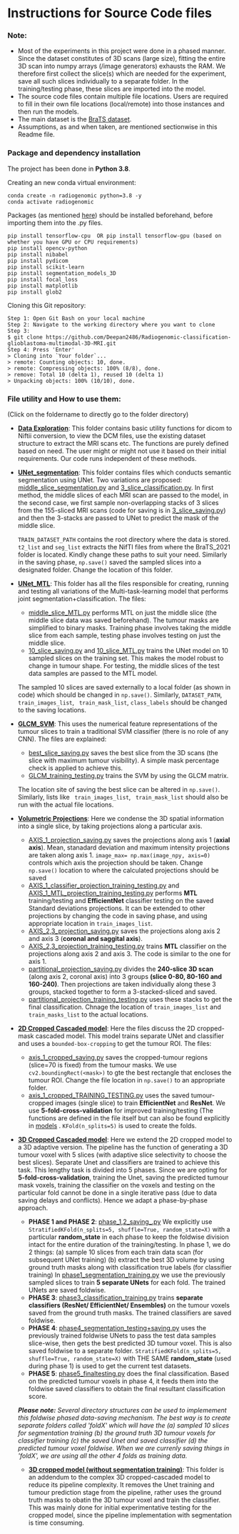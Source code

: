 # Instructions for Source Code files

### Note: 

* Most of the experiments in this project were done in a phased manner. Since the dataset constitutes of 3D scans (large size), fitting the entire 3D scan into numpy arrays (/image generators) exhausts the RAM. We therefore first collect the slice(s) which are needed for the experiment, save all such slices individually to a separate folder. In the training/testing phase, these slices are imported into the model.
* The source code files contain multiple file locations. Users are required to fill in their own file locations (local/remote) into those instances and then run the models. 
* The main dataset is the [BraTS dataset](https://github.com/Deepan2486/Radiogenomic-classification-glioblastoma-multimodal-3D-MRI/tree/master/data/BraTS_2021).
* Assumptions, as and when taken, are mentioned sectionwise in this Readme file.

### Package and dependency installation

The project has been done in **Python 3.8**. 

Creating an new conda virtual environment: 
```
conda create -n radiogenomic python=3.8 -y
conda activate radiogenomic
```

Packages (as mentioned [here](https://github.com/Deepan2486/Radiogenomic-classification-glioblastoma-multimodal-3D-MRI/tree/main/code/package_requirements.txt)) should be installed beforehand, before importing them into the .py files. 
```
pip install tensorflow-cpu  OR pip install tensorflow-gpu (based on whether you have GPU or CPU requirements)
pip install opencv-python
pip install nibabel
pip install pydicom
pip install scikit-learn
pip install segmentation_models_3D
pip install focal_loss
pip install matplotlib
pip install glob2

```

Cloning this Git repository:
```
Step 1: Open Git Bash on your local machine
Step 2: Navigate to the working directory where you want to clone 
Step 3: 
$ git clone https://github.com/Deepan2486/Radiogenomic-classification-glioblastoma-multimodal-3D-MRI.git
Step 4: Press 'Enter'
> Cloning into `Your folder`...
> remote: Counting objects: 10, done.
> remote: Compressing objects: 100% (8/8), done.
> remove: Total 10 (delta 1), reused 10 (delta 1)
> Unpacking objects: 100% (10/10), done.
```

### File utility and How to use them:
(Click on the foldername to directly go to the folder directory)

- [**Data Exploration**](data_exploration/): This folder contains basic utility functions for dicom to Niftii conversion, to view the DCM files, use the existing dataset structure to extract the MRI scans etc. The functions are purely defined based on need. The user might or might not use it based on their initial requirements. Our code runs independent of these methods.

- [**UNet_segmentation**](Unet_segmentation/): This folder contains files which conducts semantic segmentation using UNet. Two variations are proposed: [middle_slice_segmentation.py](Unet_segmentation/middle_slice_segmentation.py) and [3_slice_classification.py](Unet_segmentation/3_slice_classification.py). In first method, the middle slices of each MRI scan are passed to the model, in the second case, we first sample non-overlapping stacks of 3 slices from the 155-sliced MRI scans (code for saving is in [3_slice_saving.py](Unet_segmentation/3_slice_saving.py)) and then the 3-stacks are passed to UNet to predict the mask of the middle slice.

  ```TRAIN_DATASET_PATH``` contains the root directory where the data is stored. ```t2_list``` and ```seg_list``` extracts the NifTI files from where the BraTS_2021 folder is located. Kindly change these paths to suit your need. Similarly in the saving phase, ```np.save()``` saved the sampled slices into a designated folder. Change the location of this folder.
  
  
- [**UNet_MTL**](UNet_MTL/): This folder has all the files responsible for creating, running and testing all variations of the Multi-task-learning model that performs joint segmentation+classification. The files:
  - [middle_slice_MTL.py](UNet_MTL/middle_slice_MTL.py) performs MTL on just the middle slice (the middle slice data was saved beforehand). The tumour masks are simplified to binary masks. Training phase involves taking the middle slice from each sample, testing phase involves testing on just the middle slice.
  - [10_slice_saving.py](UNet_MTL/10_slice_saving.py) and [10_slice_MTL.py](UNet_MTL/10_slice_MTL.py) trains the UNet model on 10 sampled slices on the training set. This makes the model robust to change in tumour shape. For testing, the middle slices of the test data samples are passed to the MTL model. 
  
  The sampled 10 slices are saved externally to a local folder (as shown in code) which should be changed in  ```np.save()```. Similarly, ```DATASET_PATH```, ``` train_images_list```, ``` train_mask_list```, ```class_labels``` should be changed to the saving locations.
  
  

- [**GLCM_SVM**](GLCM_SVM/): This uses the numerical feature representations of the tumour slices to train a traditional SVM classifier (there is no role of any CNN). The files are explained:
  - [best_slice_saving.py](GLCM_SVM/best_slice_saving.py) saves the best slice from the 3D scans (the slice with maximum tumour visibility). A simple mask percentage check is applied to achieve this.
  - [GLCM_training_testing.py](GLCM_SVM/GLCM_training_testing.py) trains the SVM by using the GLCM matrix. 

  The location site of saving the best slice can be altered in ```np.save()```. Similarly, lists like ``` train_images_list```, ``` train_mask_list``` should also be run with the actual file locations.

- [**Volumetric Projections**](volumetric_projections_classification/): Here we condense the 3D spatial information into a single slice, by taking projections along a particular axis. 
  - [AXIS_1_projection_saving.py](volumetric_projections_classification/AXIS_1_projection_saving.py) saves the projections along axis 1 (**axial axis**). Mean, stanadard deviation and maximum intensity projections are taken along axis 1. ```image_max= np.max(image_npy, axis=0)``` controls which axis the projection should be taken. Change ```np.save()``` location to where the calculated projections should be saved
  - [AXIS_1_classifier_projection_training_testing.py](volumetric_projections_classification/AXIS_1_classifier_projection_training_testing.py)  and [AXIS_1_MTL_projection_training_testing.py](volumetric_projections_classification/AXIS_1_MTL_projection_training_testing.py) performs **MTL** training/testing and **EfficientNet** classifier testing on the saved Standard deviations projections. It can be extended to other projections by changing the code in saving phase, and using appropriate location in ```train_images_list```.
  - [AXIS_2,3_projection_saving.py](volumetric_projections_classification/AXIS_2,3_projection_saving.py) saves the projections along axis 2 and axis 3 (**coronal and saggital axis**).
  - [AXIS_2,3_projection_training_testing.py](volumetric_projections_classification/AXIS_2,3_projection_training_testing.py) trains **MTL** classifier on the projections along axis 2 and axis 3. The code is similar to the one for axis 1.
  - [partitional_projection_saving.py](volumetric_projections_classification/partitional_projection_saving.py) divides the **240-slice 3D scan** (along axis 2, coronal axis) into 3 groups **(slice 0-80, 80-160 and 160-240)**. Then projections are taken individually along these 3 groups, stacked together to form a 3-stacked-sliced and saved.
  -  [partitional_projection_training_testing.py](volumetric_projections_classification/partitional_projection_training_testing.py) uses these stacks to get the final classification. Chnage the location of ```train_images_list``` and ```train_masks_list``` to the actual locations.

- [**2D Cropped Cascaded model**](2D_cropped_cascaded/): Here the files discuss the 2D cropped-mask cascaded model. This model trains separate UNet and classifier and uses a ```bounded-box-cropping``` to get the tumour ROI. The files:
  - [axis_1_cropped_saving.py](2D_cropped_cascaded/axis_1_cropped_saving.py) saves the cropped-tumour regions (slice=70 is fixed) from the tumour masks. We use ```cv2.boundingRect(<mask>)``` to gte the best rectangle that encloses the tumour ROI. Change the file location in ```np.save()``` to an appropriate folder.
  - [axis_1_cropped_TRAINING_TESTING.py](2D_cropped_cascaded/axis_1_cropped_TRAINING_TESTING.py) uses the saved tumour-cropped images (single slice) to train **EfficientNet** and **ResNet**. We use **5-fold-cross-validation** for improved training/testing (The functions are defined in the file itself but can also be found explicitly in [models](https://github.com/Deepan2486/Radiogenomic-classification-glioblastoma-multimodal-3D-MRI/tree/master/models/) . ```KFold(n_splits=5)``` is used to create the folds. 

- [**3D Cropped Cascaded model**](3D_cropped_cascaded/): Here we extend the 2D cropped model to a 3D adaptive version. The pipeline has the function of generating a 3D tumour voxel with 5 slices (with adaptive slice selectivity to choose the best slices). Separate Unet and classifiers are trained to achieve this task. This lengthy task is divided into 5 phases. Since we are opting for **5-fold-cross-validation**, training the Unet, saving the predicted tumour mask voxels, training the classifier on the voxels and testing on the particular fold cannot be done in a single iterative pass (due to data saving delays and conflicts). Hence we adapt a phase-by-phase approach. 
  - **PHASE 1 and PHASE 2**: [phase_1,2_saving_.py](3D_cropped_cascaded/phase_1,2_saving_.py) We explicitly use  ```StratifiedKFold(n_splits=5, shuffle=True, random_state=X)``` with a particular **random_state** in each phase to keep the foldwise division intact for the entire duration of the training/testing. In phase 1, we do 2 things: (a) sample 10 slices from each train data scan (for subsequent UNet training) (b) extract the best 3D volume by using ground truth masks along with classification true labels (for classifier training) In [phase1_segmentation_training.py](3D_cropped_cascaded/phase1_segmentation_training.py) we use the previously sampled slices to train **5 separate UNets** for each fold. The trained UNets are saved foldwise.
  - **PHASE 3**: [phase3_classification_training.py](3D_cropped_cascaded/phase3_classification_training.py) trains **separate classifiers (ResNet/ EfficientNet/ Ensembles)** on the tumour voxels saved from the ground truth masks. The trained classifiers are saved foldwise.
  - **PHASE 4**: [phase4_segmentation_testing+saving.py](3D_cropped_cascaded/phase4_segmentation_testing+saving.py) uses the previously trained foldwise UNets to pass the test data samples slice-wise, then gets the best predicted 3D tumour voxel. This is also saved foldwise to a separate folder. ```StratifiedKFold(n_splits=5, shuffle=True, random_state=X)``` with THE SAME **random_state** (used during phase 1) is used to get the current test datasets. 
  - **PHASE 5**: [phase5_finaltesting.py](3D_cropped_cascaded/phase5_finaltesting.py) does the final classification. Based on the predicted tumour voxels in phase 4, it feeds them into the foldwise saved classifiers to obtain the final resultant classification score. 

  ***Please note:** Several directory structures can be used to implemement this foldwise phased data-saving mechanism. The best way is to create separate folders called 'foldX' which will have the (a) sampled 10 slices for segmentation training (b) the ground truth 3D tumour voxels for classifier training (c) the saved Unet and saved classifier (d) the predicted tumour voxel foldwise. When we are currenly saving things in 'foldX', we are using all the other 4 folds as training data.*
  
  - [**3D cropped model (without segmentation training)**](3D_cropped_cascaded/testing_without_seg/): This folder is an addendum to the complex 3D cropped-cascaded model to reduce its pipeline complexity. It removes the Unet training and tumour prediction stage from the pipeline, rather uses the ground truth masks to obatin the 3D tumour voxel and train the classifier. This was mainly done for initial experimentative testing for the cropped model, since the pipeline implementation with segmentation is time consuming.

